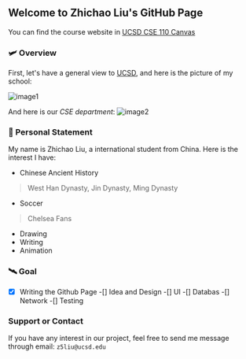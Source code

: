 ## Welcome to Zhichao Liu's GitHub Page

You can find the course website in [UCSD CSE 110 Canvas](https://canvas.ucsd.edu/courses/21783) 

### :small_airplane: Overview

First, let's have a general view to [UCSD](https://ucsd.edu), and here is the picture of my school:

![image1](https://timesofsandiego.com/wp-content/uploads/2020/07/UCSD-UC-San-Diego.jpg)

And here is our *CSE department*:
![image2](https://chronicle.brightspotcdn.com/d3/32/9b1356f80cf89cf03bea8a744cd0/cropped-calit2-3.jpg)


### :rocket: Personal Statement

My name is Zhichao Liu, a international student from China. Here is the interest I have:
- Chinese Ancient History
> West Han Dynasty, Jin Dynasty, Ming Dynasty
- Soccer
> Chelsea Fans
- Drawing
- Writing 
- Animation 


### :artificial_satellite: Goal

-[x] Writing the Github Page
-[] Idea and Design
-[] UI
-[] Databas
-[] Network
-[] Testing

### Support or Contact

If you have any interest in our project, feel free to send me message through email: `z5liu@ucsd.edu`
